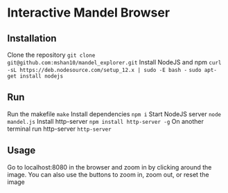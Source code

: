 # Interactive Mandel Browser

## Installation
Clone the repository `git clone git@github.com:mshan10/mandel_explorer.git` 
Install NodeJS and npm 
`curl -sL https://deb.nodesource.com/setup_12.x | sudo -E bash -` 
`sudo apt-get install nodejs` 

## Run
Run the makefile `make` 
Install dependencies `npm i` 
Start NodeJS server `node mandel.js` 
Install http-server `npm install http-server -g`
On another terminal run http-server `http-server`

## Usage 
Go to localhost:8080 in the browser and zoom in by clicking around the image. You can also use the buttons to zoom in, zoom  out, or reset the image
